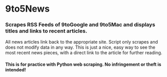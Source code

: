 # 9to5News
### Scrapes RSS Feeds of 9toGoogle and 9to5Mac and displays titles and links to recent articles.

All news articles link back to the appropriate site. Script only scrapes and does not modify data in any way.
This is just a nice, easy way to see the most recent news pieces, with a direct link to the article for further reading.
#### This is for practice with Python web scraping. No infringement or theft is intended!
